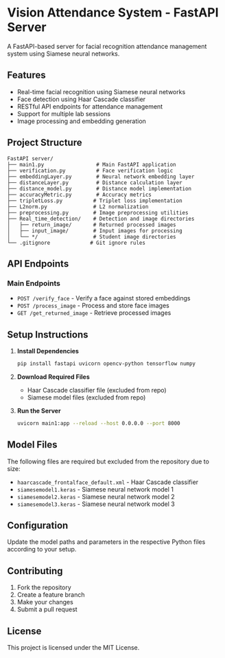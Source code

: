 # Vision Attendance System - FastAPI Server

A FastAPI-based server for facial recognition attendance management system using Siamese neural networks.

## Features

- Real-time facial recognition using Siamese neural networks
- Face detection using Haar Cascade classifier
- RESTful API endpoints for attendance management
- Support for multiple lab sessions
- Image processing and embedding generation

## Project Structure

```
FastAPI server/
├── main1.py                 # Main FastAPI application
├── verification.py          # Face verification logic
├── embeddingLayer.py        # Neural network embedding layer
├── distanceLayer.py         # Distance calculation layer
├── distance_model.py        # Distance model implementation
├── accuracyMetric.py        # Accuracy metrics
├── tripletLoss.py          # Triplet loss implementation
├── L2norm.py               # L2 normalization
├── preprocessing.py        # Image preprocessing utilities
├── Real_time_detection/    # Detection and image directories
│   ├── return_image/       # Returned processed images
│   ├── input_image/        # Input images for processing
│   └── */                  # Student image directories
└── .gitignore             # Git ignore rules
```

## API Endpoints

### Main Endpoints
- `POST /verify_face` - Verify a face against stored embeddings
- `POST /process_image` - Process and store face images
- `GET /get_returned_image` - Retrieve processed images

## Setup Instructions

1. **Install Dependencies**
   ```bash
   pip install fastapi uvicorn opencv-python tensorflow numpy
   ```

2. **Download Required Files**
   - Haar Cascade classifier file (excluded from repo)
   - Siamese model files (excluded from repo)

3. **Run the Server**
   ```bash
   uvicorn main1:app --reload --host 0.0.0.0 --port 8000
   ```

## Model Files

The following files are required but excluded from the repository due to size:
- `haarcascade_frontalface_default.xml` - Haar Cascade classifier
- `siamesemodel1.keras` - Siamese neural network model 1
- `siamesemodel2.keras` - Siamese neural network model 2  
- `siamesemodel3.keras` - Siamese neural network model 3

## Configuration

Update the model paths and parameters in the respective Python files according to your setup.

## Contributing

1. Fork the repository
2. Create a feature branch
3. Make your changes
4. Submit a pull request

## License

This project is licensed under the MIT License. 